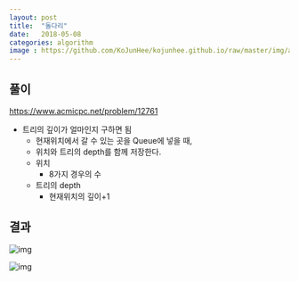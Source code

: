```yaml
---
layout: post
title:  "돌다리"
date:   2018-05-08
categories: algorithm
image : https://github.com/KoJunHee/kojunhee.github.io/raw/master/img/algorithm.png
---
```


## 풀이

<https://www.acmicpc.net/problem/12761>

- 트리의 깊이가 얼마인지 구하면 됨
  - 현재위치에서 갈 수 있는 곳을 Queue에 넣을 때, 
  - 위치와 트리의 depth를 함께 저장한다.
  - 위치
    - 8가지 경우의 수
  - 트리의 depth
    - 현재위치의 깊이+1


## 결과

![img](https://github.com/KoJunHee/kojunhee.github.io/raw/master/img/stone01.png)

![img](https://github.com/KoJunHee/kojunhee.github.io/raw/master/img/stone02.png)











